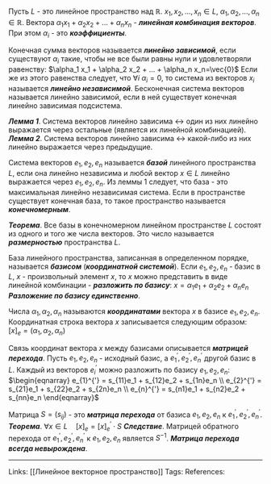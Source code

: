 Пусть $L$ - это линейное пространство над $\mathbb{R}$. $x_1, x_2, ..., x_n \in L$, $\alpha_1, \alpha_2, ..., \alpha_n \in \mathbb{R}$. 
Вектора $\alpha_1 x_1 + \alpha_2 x_2 + ... + \alpha_n x_n$ - ***линейная комбинация векторов***. При этом $\alpha_i$ - это ***коэффициенты***.

Конечная сумма векторов называется ***линейно зависимой***, если существуют $\alpha_i$ такие, чтобы не все были равны нули и удовлетворяли равенству:
$\alpha_1 x_1 + \alpha_2 x_2 + ... + \alpha_n x_n=\vec{0}$ 
Если же из этого равенства следует, что $\forall i \ \alpha_i=0$, то система из векторов $x_i$ называется ***линейно независимой***. Бесконечная система векторов называется линейно зависимой, если в ней существует конечная линейно зависимая подсистема. 

***Лемма 1***. Система векторов линейно зависима $\leftrightarrow$ один из них линейно выражается через остальные (является их линейной комбинацией).
***Лемма 2***. Система векторов линейно зависима $\leftrightarrow$ какой-либо из них линейно выражается через предыдущие. 

Система векторов $e_1, e_2, e_n$ называется ***базой*** линейного пространства $L$, если она линейно независима и любой вектор $x \in L$ линейно выражается через $e_1, e_2, e_n$. 
Из леммы 1 следует, что база - это максимальная линейно независимая система. Если в пространстве существует конечная база, то такое пространство называется ***конечномерным***. 

***Теорема***. Все базы в конечномерном линейном пространстве $L$ состоят из одного и того же числа векторов. Это число называется ***размерностью*** пространства $L$. 

База линейного пространства, записанная в определенном порядке, называется ***базисом*** (***координатной системой***). Если $e_1, e_2, e_n$ - базис в $L$, $x$ - произвольный элемент $x$, то $x$ можно представить в виде линейной комбинации - ***разложить по базису***:
$x=\alpha_1 e_1 + \alpha_2 e_2 + \alpha_n e_n$
***Разложение по базису единственно***. 

Числа $\alpha_1, \alpha_2, \alpha_n$ называются ***координатами*** вектора $x$ в базисе $e_1, e_2, e_n$. Координатная строка вектора $x$ записывается следующим образом:
$[x]_e=(\alpha_1, \alpha_2, \alpha_n)$

Связь координат вектора $x$ между базисами описывается ***матрицей перехода***. Пусть $e_1, e_2, e_n$ - исходный базис, а $e_{1}^{'}, e_{2}^{'}, e_{n}^{'}$ другой базис в $L$. Каждый из векторов $e_{i}^{'}$ можно разложить по базису $e_1, e_2, e_n$:
$\begin{eqnarray} e_{1}^{'} = s_{11}e_1 + s_{12}e_2 + s_{1n}e_n \\ e_{2}^{'} = s_{21}e_1 + s_{22}e_2 + s_{2n}e_n \\ e_{n}^{'} = s_{n1}e_1 + s_{n2}e_2 + s_{nn}e_n \end{eqnarray}$

Матрица $S=(s_{ij})$ - это ***матрица перехода*** от базиса $e_1, e_2, e_n$ к $e_{1}^{'}, e_{2}^{'}, e_{n}^{'}$. 
***Теорема***. $\forall x \in L \quad [x]_e=[x]_e^{'} \cdot S$
***Следствие***. Матрицей обратного перехода от $e_{1}^{'}, e_{2}^{'}, e_{n}^{'}$ к $e_1, e_2, e_n$ является $S^{-1}$. ***Матрица перехода всегда невырождена***. 

___
Links: [[Линейное векторное пространство]]
Tags:
References: